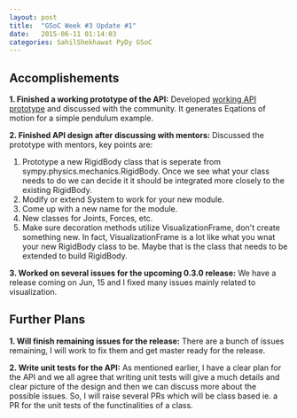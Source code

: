 ```yaml
---
layout: post
title:  "GSoC Week #3 Update #1"
date:   2015-06-11 01:14:03
categories: SahilShekhawat PyDy GSoC
---
```

Accomplishements
----------------
**1. Finished a working prototype of the API:**
Developed [working API prototype](https://www.google.com/url?q=https%3A%2F%2Fgithub.com%2Fsahilshekhawat%2Fpydy%2Ftree%2Finteractive_generation_of_system_gsoc_15&sa=D&sntz=1&usg=AFQjCNErrlxZK8bCDMK1NU48XCqYBQNrHQ) and discussed with the community. It generates Eqations of motion for a simple pendulum example.

**2. Finished API design after discussing with mentors:**
Discussed the prototype with mentors, key points are:

1. Prototype a new RigidBody class that is seperate from sympy.physics.mechanics.RigidBody. Once we see what your class needs to do we can decide it it should be integrated more closely to the existing RigidBody.
2. Modify or extend System to work for your new module.
3. Come up with a new name for the module.
4. New classes for Joints, Forces, etc.
5. Make sure decoration methods utilize VisualizationFrame, don't create something new. In fact, VisualizationFrame is a lot like what you wnat your new RigidBody class to be. Maybe that is the class that needs to be extended to build RigidBody.

**3. Worked on several issues for the upcoming 0.3.0 release:**
We have a release coming on Jun, 15 and I fixed many issues mainly related to visualization.



Further Plans
--------------
**1. Will finish remaining issues for the release:**
There are a bunch of issues remaining, I will work to fix them and get master ready for the release.

**2. Write unit tests for the API:**
As mentioned earlier, I have a clear plan for the API and we all agree that writing unit tests will give a much details and clear picture of the design and then we can discuss more about the possible issues. So, I will raise several PRs which will be class based ie. a PR for the unit tests of the functinalities of a class.

